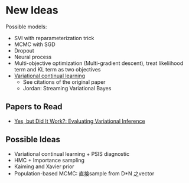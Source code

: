 # New Ideas

Possible models:

- SVI with reparameterization trick
- MCMC with SGD
- Dropout
- Neural process
- Multi-objective optimization (Multi-gradient descent), treat likeliihood term and KL term as two objectives
- [Variational continual learning](https://github.com/nvcuong/variational-continual-learning/blob/master/ddm/alg/vcl.py)
    - See citations of the original paper
    - Jordan: Streaming Variational Bayes

## Papers to Read

- [Yes, but Did It Work?: Evaluating Variational Inference](https://arxiv.org/pdf/1802.02538.pdf)

## Possible Ideas

- Variational continual learning + PSIS diagnostic
- HMC + Importance sampling
- Kaiming and Xavier prior
- Population-based MCMC: 直接sample from D*N 之vector
